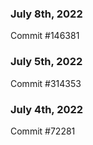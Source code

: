 ### July 8th, 2022

Commit #146381

### July 5th, 2022

Commit #314353


### July 4th, 2022

Commit #72281
